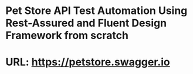 # Pet Store API Test Automation Using Rest-Assured and Fluent Design Framework from scratch
# URL: https://petstore.swagger.io

